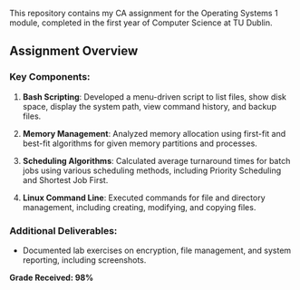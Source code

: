 This repository contains my CA assignment for the Operating Systems 1 module, completed in the first year of Computer Science at TU Dublin.

## Assignment Overview

### Key Components:
1. **Bash Scripting**: Developed a menu-driven script to list files, show disk space, display the system path, view command history, and backup files.

2. **Memory Management**: Analyzed memory allocation using first-fit and best-fit algorithms for given memory partitions and processes.

3. **Scheduling Algorithms**: Calculated average turnaround times for batch jobs using various scheduling methods, including Priority Scheduling and Shortest Job First.

4. **Linux Command Line**: Executed commands for file and directory management, including creating, modifying, and copying files.

### Additional Deliverables:
- Documented lab exercises on encryption, file management, and system reporting, including screenshots.

**Grade Received: 98%**